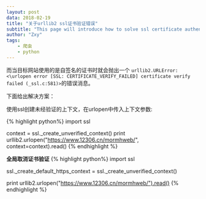 ```yaml
---
layout: post
data: 2018-02-19
title: "关于urllib2 ssl证书验证错误"
subtitle: "This page will introduce how to solve ssl certificate authentication error!"
author: "Zxy"
tags:
    - 爬虫
    - python
---
```


而当目标网站使用的是自签名的证书时就会抛出一个 `urllib2.URLError: <\urlopen error [SSL: CERTIFICATE_VERIFY_FAILED] certificate verify failed (_ssl.c:581)>`的错误消息。

下面给出解决方案：

使用ssl创建未经验证的上下文，在urlopen中传入上下文参数:

{% highlight python%}
import ssl

context = ssl._create_unverified_context()
print urllib2.urlopen("https://www.12306.cn/mormhweb/", context=context).read()
{% endhighlight %}

**全局取消证书验证**
{% highlight python%}
import ssl
 
ssl._create_default_https_context = ssl._create_unverified_context()
 
print urllib2.urlopen("https://www.12306.cn/mormhweb/").read()
{% endhighlight %}
